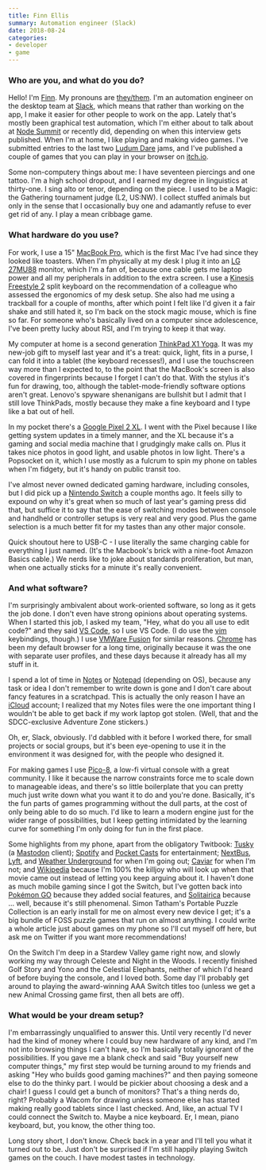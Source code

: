 ```yaml
---
title: Finn Ellis
summary: Automation engineer (Slack)
date: 2018-08-24
categories:
- developer
- game
---
```


### Who are you, and what do you do?

Hello! I'm [Finn](https://twitter.com/relsqui "Finn's Twitter account."). My pronouns are [they/them](http://pronoun.is/they "Examples of they/them pronouns."). I'm an automation engineer on the desktop team at [Slack][], which means that rather than working on the app, I make it easier for other people to work on the app. Lately that's mostly been graphical test automation, which I'm either about to talk about at [Node Summit](http://www.nodesummit.com/ "A Node conference.") or recently did, depending on when this interview gets published. When I'm at home, I like playing and making video games. I've submitted entries to the last two [Ludum Dare](http://ldjam.com/ "A worldwide game jam.") jams, and I've published a couple of games that you can play in your browser on [itch.io](https://relsqui.itch.io "Finn's itch.io account.").

Some non-computery things about me: I have seventeen piercings and one tattoo. I'm a high school dropout, and I earned my degree in linguistics at thirty-one. I sing alto or tenor, depending on the piece. I used to be a Magic: the Gathering tournament judge (L2, US:NW). I collect stuffed animals but only in the sense that I occasionally buy one and adamantly refuse to ever get rid of any. I play a mean cribbage game.

### What hardware do you use?

For work, I use a 15" [MacBook Pro][macbook-pro], which is the first Mac I've had since they looked like toasters. When I'm physically at my desk I plug it into an [LG 27MU88][27mu88-w] monitor, which I'm a fan of, because one cable gets me laptop power and all my peripherals in addition to the extra screen. I use a [Kinesis Freestyle 2][freestyle2-mac] split keyboard on the recommendation of a colleague who assessed the ergonomics of my desk setup. She also had me using a trackball for a couple of months, after which point I felt like I'd given it a fair shake and still hated it, so I'm back on the stock magic mouse, which is fine so far. For someone who's basically lived on a computer since adolescence, I've been pretty lucky about RSI, and I'm trying to keep it that way.

My computer at home is a second generation [ThinkPad X1 Yoga][thinkpad-x1-yoga]. It was my new-job gift to myself last year and it's a treat: quick, light, fits in a purse, I can fold it into a tablet (the keyboard recesses!), and I use the touchscreen way more than I expected to, to the point that the MacBook's screen is also covered in fingerprints because I forget I can't do that. With the stylus it's fun for drawing, too, although the tablet-mode-friendly software options aren't great. Lenovo's spyware shenanigans are bullshit but I admit that I still love ThinkPads, mostly because they make a fine keyboard and I type like a bat out of hell.

In my pocket there's a [Google Pixel 2 XL][pixel-2-xl]. I went with the Pixel because I like getting system updates in a timely manner, and the XL because it's a gaming and social media machine that I grudgingly make calls on. Plus it takes nice photos in good light, and usable photos in low light. There's a Popsocket on it, which I use mostly as a fulcrum to spin my phone on tables when I'm fidgety, but it's handy on public transit too.

I've almost never owned dedicated gaming hardware, including consoles, but I did pick up a [Nintendo Switch][switch.2] a couple months ago. It feels silly to expound on why it's great when so much of last year's gaming press did that, but suffice it to say that the ease of switching modes between console and handheld or controller setups is very real and very good. Plus the game selection is a much better fit for my tastes than any other major console.

Quick shoutout here to USB-C - I use literally the same charging cable for everything I just named. (It's the Macbook's brick with a nine-foot Amazon Basics cable.) We nerds like to joke about standards proliferation, but man, when one actually sticks for a minute it's really convenient.

### And what software?

I'm surprisingly ambivalent about work-oriented software, so long as it gets the job done. I don't even have strong opinions about operating systems. When I started this job, I asked my team, "Hey, what do you all use to edit code?" and they said [VS Code][visual-studio-code], so I use VS Code. (I do use the [vim][] keybindings, though.) I use [VMWare Fusion][vmware-fusion] for similar reasons. [Chrome][] has been my default browser for a long time, originally because it was the one with separate user profiles, and these days because it already has all my stuff in it.

I spend a lot of time in [Notes][] or [Notepad][] (depending on OS), because any task or idea I don't remember to write down is gone and I don't care about fancy features in a scratchpad. This is actually the only reason I have an [iCloud][] account; I realized that my Notes files were the one important thing I wouldn't be able to get back if my work laptop got stolen. (Well, that and the SDCC-exclusive Adventure Zone stickers.)

Oh, er, Slack, obviously. I'd dabbled with it before I worked there, for small projects or social groups, but it's been eye-opening to use it in the environment it was designed for, with the people who designed it.

For making games I use [Pico-8][], a low-fi virtual console with a great community. I like it because the narrow constraints force me to scale down to manageable ideas, and there's so little boilerplate that you can pretty much just write down what you want it to do and you're done. Basically, it's the fun parts of games programming without the dull parts, at the cost of only being able to do so much. I'd like to learn a modern engine just for the wider range of possibilities, but I keep getting intimidated by the learning curve for something I'm only doing for fun in the first place.

Some highlights from my phone, apart from the obligatory Twitbook: [Tusky][tusky-android] (a [Mastodon][] client); [Spotify][spotify-android] and [Pocket Casts][pocket-casts-android] for entertainment; [NextBus][nextbus-android], [Lyft][lyft-android], and [Weather Underground][weather-underground-android] for when I'm going out; [Caviar][caviar-android] for when I'm not; and [Wikipedia][wikipedia-android] because I'm 100% the killjoy who will look up when that movie came out instead of letting you keep arguing about it. I haven't done as much mobile gaming since I got the Switch, but I've gotten back into [Pokémon GO][pokemon-go-android] because they added social features, and [Solitairica][] because ... well, because it's still phenomenal. Simon Tatham's Portable Puzzle Collection is an early install for me on almost every new device I get; it's a big bundle of FOSS puzzle games that run on almost anything. I could write a whole article just about games on my phone so I'll cut myself off here, but ask me on Twitter if you want more recommendations!

On the Switch I'm deep in a Stardew Valley game right now, and slowly working my way through Celeste and Night in the Woods. I recently finished Golf Story and Yono and the Celestial Elephants, neither of which I'd heard of before buying the console, and I loved both. Some day I'll probably get around to playing the award-winning AAA Switch titles too (unless we get a new Animal Crossing game first, then all bets are off).

### What would be your dream setup?

I'm embarrassingly unqualified to answer this. Until very recently I'd never had the kind of money where I could buy new hardware of any kind, and I'm not into browsing things I can't have, so I'm basically totally ignorant of the possibilities. If you gave me a blank check and said "Buy yourself new computer things," my first step would be turning around to my friends and asking "Hey who builds good gaming machines?" and then paying someone else to do the thinky part. I would be pickier about choosing a desk and a chair! I guess I could get a bunch of monitors? That's a thing nerds do, right? Probably a Wacom for drawing unless someone else has started making really good tablets since I last checked. And, like, an actual TV I could connect the Switch to. Maybe a nice keyboard. Er, I mean, piano keyboard, but, you know, the other thing too.

Long story short, I don't know. Check back in a year and I'll tell you what it turned out to be. Just don't be surprised if I'm still happily playing Switch games on the couch. I have modest tastes in technology.

[27mu88-w]: https://www.amazon.com/LG-Electronics-27MU88-W-27-Inch-LED-lit/dp/B01LG5RY74 "A 27 inch LED monitor."
[caviar-android]: https://play.google.com/store/apps/details?id=com.trycaviar.customer "A food delivery app."
[chrome]: https://www.google.com/intl/en/chrome/browser/ "A WebKit-based browser, where each tab runs in its own thread."
[freestyle2-mac]: https://www.kinesis-ergo.com/shop/freestyle2-for-mac/ "An ergonomic keyboard."
[icloud]: https://www.apple.com/icloud/ "A cloud service."
[lyft-android]: https://play.google.com/store/apps/details?id=me.lyft.android "An app for requesting a car ride."
[macbook-pro]: https://www.apple.com/macbook-pro/ "A laptop."
[mastodon]: https://mastodon.social/about "A decentralised social network."
[nextbus-android]: https://play.google.com/store/apps/details?id=com.nextbus.mobile&hl=en "An app for tracking public transport."
[notepad]: https://en.wikipedia.org/wiki/Notepad_(software) "A simple text editor included with Windows."
[notes]: https://en.wikipedia.org/wiki/Notes_(Apple) "A note-taking application included with Mac OS X."
[pico-8]: https://www.lexaloffle.com/pico-8.php "A software gaming console."
[pixel-2-xl]: https://en.wikipedia.org/wiki/Pixel_2 "A 6 inch Android smartphone."
[pocket-casts-android]: https://play.google.com/store/apps/details?id=au.com.shiftyjelly.pocketcasts&hl=en "A podcast app."
[pokemon-go-android]: https://play.google.com/store/apps/details?id=com.nianticlabs.pokemongo "An AR game about catching monsters in small balls."
[slack]: https://slack.com/ "A collaboration service."
[solitairica]: https://store.steampowered.com/app/463980/Solitairica/ "A solitaire/RPG mashup."
[spotify-android]: https://play.google.com/store/apps/details?id=com.spotify.music "An Android client for the music service."
[switch.2]: https://www.nintendo.com/switch/ "A gaming console."
[thinkpad-x1-yoga]: https://www.lenovo.com/us/en/laptops/thinkpad/thinkpad-yoga/Thinkpad-X1-Yoga-2nd-Gen/p/22TP2TXX12Y "A 14 inch 2-in-one PC laptop/tablet."
[tusky-android]: https://tuskyapp.github.io/ "A Mastodon client."
[vim]: https://www.vim.org/ "A command-line text editor."
[visual-studio-code]: https://code.visualstudio.com/ "A development IDE."
[vmware-fusion]: http://web.archive.org/web/20221223060906/https://www.vmware.com/products/fusion.html "A PC emulator for the Mac."
[weather-underground-android]: https://play.google.com/store/apps/details?id=com.wunderground.android.weather "A weather app."
[wikipedia-android]: https://play.google.com/store/apps/details?id=org.wikipedia "A client for the online encyclopedia."
